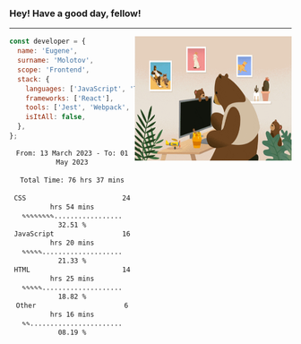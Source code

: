 ### Hey! Have a good day, fellow!
---
<img align='right' alt='GIF' vertical-align='center' src='./src/giphy.gif' width='280px' height='222px'/>

```javascript
const developer = {
  name: 'Eugene',
  surname: 'Molotov',
  scope: 'Frontend',
  stack: {
    languages: ['JavaScript', 'TypeScript'],
    frameworks: ['React'],
    tools: ['Jest', 'Webpack', 'Sass'],
    isItAll: false,
  },
};
```

<div align="center">
<!--START_SECTION:waka-->

```text
From: 13 March 2023 - To: 01 May 2023

Total Time: 76 hrs 37 mins

CSS                        24 hrs 54 mins  ✎✎✎✎✎✎✎✎.................   32.51 %
JavaScript                 16 hrs 20 mins  ✎✎✎✎✎....................   21.33 %
HTML                       14 hrs 25 mins  ✎✎✎✎✎....................   18.82 %
Other                      6 hrs 16 mins   ✎✎.......................   08.19 %
```

<!--END_SECTION:waka-->

